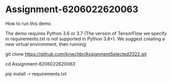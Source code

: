 # Assignment-6206022620063
How to run this demo

The demo requires Python 3.6 or 3.7 (The version of TensorFlow we specify in requirements.txt is not supported in Python 3.8+). We suggest creating a new virtual environment, then running:

git clone https://github.com/knwchbr/AssignmentSelected2022.git

cd Assignment-6206022620063

pip install -r requirements.txt
